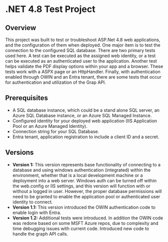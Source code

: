 # .NET 4.8 Test Project
## Overview
This project was built to test or troubleshoot ASP.Net 4.8 web applications, and the configuration of them when deployed. One major item is to test the connection to the configured SQL database. There are two primary tests used here. A test can be executed as the assigned web identity, or a test can be executed as an authenticated user to the application. Another test helps validate the PDF display options within your app and a browser. These tests work with a ASPX page or an HttpHandler. Finally, with authentication enabled through OWIN and an Entra tenant, there are some tests that occur for authentication and utilization of the Grap API.

## Prerequisites
- A SQL database instance, which could be a stand alone SQL server, an Azure SQL Database instance, or an Azure SQL Managed Instance.
- Configured identity for your deployed web application (IIS Application Pool or an Azure Managed Identity).
- Connection string for your SQL Database.
- Entra tenant, application registration to include a client ID and a secret.

## Versions
- **Version 1:** This version represents base functionality of connecting to a database and using windows authentication (integrated) within the environment, whether that is a local development machine or a deployment into a web server. Windows auth can be turned off within the web.config or IIS settings, and this version will function with or without a logged in user. However, the proper database permissions will need to be granted to enable the application pool or authenticated user identity to connect.
- **Version 1.1:** This version introduced the OWIN authentication code to enable login with Entra.
- **Version 1.2:** Additional tests were introduced. In addition the OWIN code was redone based on some MSFT Azure repos, due to complexity and time debugging issues with current code. Introduced new code to handle the graph API calls.
